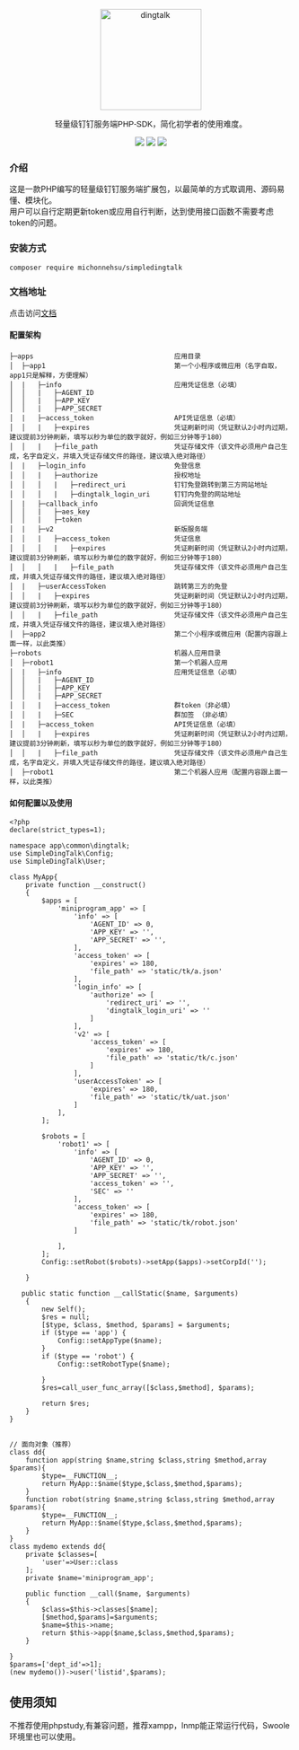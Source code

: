 <p align="center">
<a href="https://developers.dingtalk.com/?spm=ding_open_doc.document.0.0.3a2565733BtFVA">
<img src="https://images.gitee.com/uploads/images/2021/1006/105453_40454723_8010855.png" alt="dingtalk" width="180"/>
</a>
</p>
<p align="center" style="font-family: Arial, Helvetica, sans-serif;">轻量级钉钉服务端PHP-SDK，简化初学者的使用难度。</p>
<p align="center">
<img src="https://img.shields.io/badge/PHP-7.3^|8^-green" />
<img src="https://img.shields.io/badge/release-1.0.7^-orange" />
<img src="https://img.shields.io/badge/license-MIT-green" />
</p>

### 介绍
这是一款PHP编写的轻量级钉钉服务端扩展包，以最简单的方式取调用、源码易懂、模块化。  
用户可以自行定期更新token或应用自行判断，达到使用接口函数不需要考虑token的问题。
### 安装方式
`composer require michonnehsu/simpledingtalk`
### 文档地址
点击访问[文档](https://gitee.com/michonnehsu/simple-dingtalk/wikis/pages)  

#### 配置架构
```
├─apps                                   应用目录
│  ├─app1                                第一个小程序或微应用（名字自取，app1只是解释，方便理解）  
│  |   ├─info                            应用凭证信息（必填）
│  │   |   ├─AGENT_ID        
│  │   |   ├─APP_KEY        
│  │   |   ├─APP_SECRET        
│  |   ├─access_token                    API凭证信息（必填）
│  │   |   ├─expires                     凭证刷新时间（凭证默认2小时内过期，建议提前3分钟刷新，填写以秒为单位的数字就好，例如三分钟等于180）
│  │   |   ├─file_path                   凭证存储文件（该文件必须用户自己生成，名字自定义，并填入凭证存储文件的路径，建议填入绝对路径）
│  |   ├─login_info                      免登信息
│  │   |   ├─authorize                   授权地址        
│  │   │   |   ├─redirect_uri            钉钉免登跳转到第三方网站地址   
│  │   │   |   ├─dingtalk_login_uri      钉钉内免登的网站地址
│  |   ├─callback_info                   回调凭证信息
│  │   |   ├─aes_key        
│  │   |   ├─token        
│  |   ├─v2                              新版服务端
│  │   |   ├─access_token                凭证信息        
│  │   │   |   ├─expires                 凭证刷新时间（凭证默认2小时内过期，建议提前3分钟刷新，填写以秒为单位的数字就好，例如三分钟等于180）  
│  │   │   |   ├─file_path               凭证存储文件（该文件必须用户自己生成，并填入凭证存储文件的路径，建议填入绝对路径）
│  |   ├─userAccessToken                 跳转第三方的免登
│  │   |   ├─expires                     凭证刷新时间（凭证默认2小时内过期，建议提前3分钟刷新，填写以秒为单位的数字就好，例如三分钟等于180）
│  │   |   ├─file_path                   凭证存储文件（该文件必须用户自己生成，并填入凭证存储文件的路径，建议填入绝对路径）
│  ├─app2                                第二个小程序或微应用（配置内容跟上面一样，以此类推） 
├─robots                                 机器人应用目录
│  ├─robot1                              第一个机器人应用  
│  |   ├─info                            应用凭证信息（必填）
│  │   |   ├─AGENT_ID        
│  │   |   ├─APP_KEY        
│  │   |   ├─APP_SECRET        
│  │   |   ├─access_token                群token（非必填）
│  │   |   ├─SEC                         群加签 （非必填）
│  |   ├─access_token                    API凭证信息（必填）
│  │   |   ├─expires                     凭证刷新时间（凭证默认2小时内过期，建议提前3分钟刷新，填写以秒为单位的数字就好，例如三分钟等于180）
│  │   |   ├─file_path                   凭证存储文件（该文件必须用户自己生成，名字自定义，并填入凭证存储文件的路径，建议填入绝对路径）
│  ├─robot1                              第二个机器人应用（配置内容跟上面一样，以此类推） 
```
#### 如何配置以及使用
```
<?php
declare(strict_types=1);

namespace app\common\dingtalk;
use SimpleDingTalk\Config;
use SimpleDingTalk\User;

class MyApp{
    private function __construct()
    {
        $apps = [
            'miniprogram_app' => [
                'info' => [
                    'AGENT_ID' => 0,
                    'APP_KEY' => '',
                    'APP_SECRET' => '',
                ],
                'access_token' => [
                    'expires' => 180,
                    'file_path' => 'static/tk/a.json'
                ],
                'login_info' => [
                    'authorize' => [
                        'redirect_uri' => '',
                        'dingtalk_login_uri' => ''
                    ]
                ],
                'v2' => [
                    'access_token' => [
                        'expires' => 180,
                        'file_path' => 'static/tk/c.json'
                    ]
                ],
                'userAccessToken' => [
                    'expires' => 180,
                    'file_path' => 'static/tk/uat.json'
                ]
            ],
        ];
        
        $robots = [
            'robot1' => [
                'info' => [
                    'AGENT_ID' => 0,
                    'APP_KEY' => '',
                    'APP_SECRET' => '',
                    'access_token' => '',
                    'SEC' => ''
                ],
                'access_token' => [
                    'expires' => 180,
                    'file_path' => 'static/tk/robot.json'
                ]
        
            ],
        ];
        Config::setRobot($robots)->setApp($apps)->setCorpId('');
        
    }

   public static function __callStatic($name, $arguments)
	{
		new Self();
		$res = null;
		[$type, $class, $method, $params] = $arguments;
		if ($type == 'app') {
			Config::setAppType($name);
		}
		if ($type == 'robot') {
			Config::setRobotType($name);
			
		}
		$res=call_user_func_array([$class,$method], $params);

		return $res;
	}
}


// 面向对象（推荐）
class dd{
	function app(string $name,string $class,string $method,array $params){
		$type=__FUNCTION__;
		return MyApp::$name($type,$class,$method,$params);
	}
	function robot(string $name,string $class,string $method,array $params){
		$type=__FUNCTION__;
		return MyApp::$name($type,$class,$method,$params);
	}
}
class mydemo extends dd{
	private $classes=[
		'user'=>User::class
	];
	private $name='miniprogram_app';

	public function __call($name, $arguments)
	{
		$class=$this->classes[$name];
		[$method,$params]=$arguments;
		$name=$this->name;
		return $this->app($name,$class,$method,$params);
	}

}
$params=['dept_id'=>1];
(new mydemo())->user('listid',$params);
```

## 使用须知
不推荐使用phpstudy,有兼容问题，推荐xampp，lnmp能正常运行代码，Swoole环境里也可以使用。
